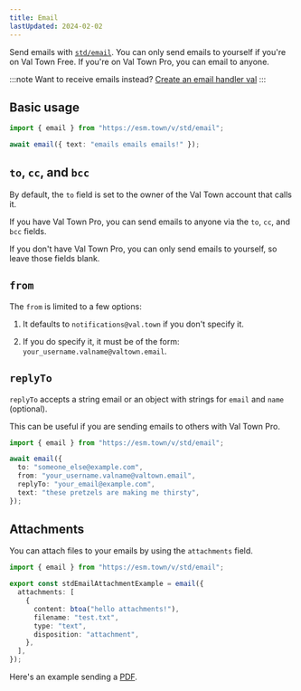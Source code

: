 ```yaml
---
title: Email
lastUpdated: 2024-02-02
---
```


Send emails with [`std/email`](https://www.val.town/v/std/email). You can only send emails to yourself if you're on Val Town Free. If you're on Val Town Pro, you can email to anyone.

:::note
Want to receive emails instead? [Create an email handler val](/types/email/)
:::

## Basic usage

```ts title="Example" val
import { email } from "https://esm.town/v/std/email";

await email({ text: "emails emails emails!" });
```

## `to`, `cc`, and `bcc`

By default, the `to` field is set to the owner of the Val Town account that calls it.

If you have Val Town Pro, you can send emails to anyone via the `to`, `cc`, and `bcc` fields.

If you don't have Val Town Pro, you can only send emails to yourself, so leave those fields blank.

## `from`

The `from` is limited to a few options:

1. It defaults to `notifications@val.town` if you don't specify it.

2. If you do specify it, it must be of the form: `your_username.valname@valtown.email`.

## `replyTo`

`replyTo` accepts a string email or an object with strings for `email` and `name` (optional).

This can be useful if you are sending emails to others with Val Town Pro.

```ts title="replyTo" val
import { email } from "https://esm.town/v/std/email";

await email({
  to: "someone_else@example.com",
  from: "your_username.valname@valtown.email",
  replyTo: "your_email@example.com",
  text: "these pretzels are making me thirsty",
});
```

## Attachments

You can attach files to your emails by using the `attachments` field.

```ts title="Attachments example" val
import { email } from "https://esm.town/v/std/email";

export const stdEmailAttachmentExample = email({
  attachments: [
    {
      content: btoa("hello attachments!"),
      filename: "test.txt",
      type: "text",
      disposition: "attachment",
    },
  ],
});
```

Here's an example sending a [PDF](https://www.val.town/v/stevekrouse/sendPDF).
